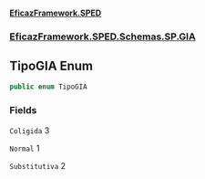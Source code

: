 #### [EficazFramework.SPED](EficazFrameworkSPED.md 'EficazFramework SPED')
### [EficazFramework.SPED.Schemas.SP.GIA](EficazFramework.SPED.Schemas.SP.GIA.md 'EficazFramework.SPED.Schemas.SP.GIA')

## TipoGIA Enum

```csharp
public enum TipoGIA
```
### Fields

<a name='EficazFramework.SPED.Schemas.SP.GIA.TipoGIA.Coligida'></a>

`Coligida` 3

<a name='EficazFramework.SPED.Schemas.SP.GIA.TipoGIA.Normal'></a>

`Normal` 1

<a name='EficazFramework.SPED.Schemas.SP.GIA.TipoGIA.Substitutiva'></a>

`Substitutiva` 2